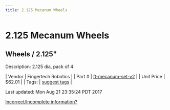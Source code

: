 ```yaml
---
title: 2.125 Mecanum Wheels
---
```


# 2.125 Mecanum Wheels
## Wheels / 2.125"
Description: 	2.125 dia, pack of 4 

| Vendor | Fingertech Robotics | 
| Part # | [ft-mecanum-set-v2](http://www.fingertechrobotics.com/proddetail.php?prod=ft-mecanum-set-v2) | 
| Unit Price | $62.01 | 
| Tags: | [suggest tags](https://docs.google.com/forms/d/e/1FAIpQLSeWyY8v3RgOty-MyWmh9U0iivNYN_molChYyS-0U-o-kOAv_g/viewform) | 

Last updated: Mon Aug 21 23:35:24 PDT 2017

 [Incorrect/Incomplete information?](https://docs.google.com/forms/d/e/1FAIpQLSeWyY8v3RgOty-MyWmh9U0iivNYN_molChYyS-0U-o-kOAv_g/viewform)
